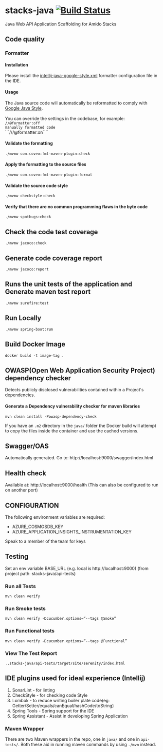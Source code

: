 # stacks-java [![Build Status](https://dev.azure.com/amido-dev/Amido-Stacks/_apis/build/status/amido-stacks-java-springboot-aks?branchName=master)](https://dev.azure.com/amido-dev/Amido-Stacks/_build/latest?definitionId=101&branchName=master)
Java Web API Application Scaffolding for Amido Stacks

## Code quality

### Formatter

#### Installation
Please install the [intellij-java-google-style.xml](../tools/formatter/intellij-java-google-style.xml) formatter configuration file in the IDE.

#### Usage
The Java source code will automatically be reformatted to comply with [Google Java Style](https://google.github.io/styleguide/javaguide.html). <br /><br />
You can override the settings in the codebase, for example:<br />
```//@formatter:off```<br />
```manually formatted code```<br />
```///@formatter:on````<br />

#### Validate the formatting
`./mvnw com.coveo:fmt-maven-plugin:check`

#### Apply the formatting to the source files
`./mvnw com.coveo:fmt-maven-plugin:format`

#### Validate the source code style
`./mvnw checkstyle:check `

#### Verify that there are no common programming flaws in the byte code
`./mvnw spotbugs:check `

## Check the code test coverage
`./mvnw jacoco:check `

## Generate code coverage report
`./mvnw jacoco:report `
 
## Runs the unit tests of the application and Generate maven test report
 `./mvnw surefire:test `
 
## Run Locally

`./mvnw spring-boot:run`

## Build Docker Image

`docker build -t image-tag .`

## OWASP(Open Web Application Security Project) dependency checker 
Detects publicly disclosed vulnerabilities contained within a Project's 
dependencies.

#### Generate a Dependency vulnerability checker for maven libraries
`mvn clean install -Powasp-dependency-check `

If you have an `.m2` directory in the `java/` folder the Docker build will
attempt to copy the files inside the container and use the cached versions.

## Swagger/OAS

Automatically generated. Go to: http://localhost:9000/swagger/index.html

## Health check

Available at: http://localhost:9000/health
(This can also be configured to run on another port)

## CONFIGURATION

The following environment variables are required:

- AZURE_COSMOSDB_KEY
- AZURE_APPLICATION_INSIGHTS_INSTRUMENTATION_KEY

Speak to a member of the team for keys

## Testing
Set an env variable BASE_URL (e.g. local is http://localhost:9000) 
(from project path: stacks-java/api-tests)
### Run all Tests
`mvn clean verify `

### Run Smoke tests
`mvn clean verify -Dcucumber.options=“--tags @Smoke” `

### Run Functional tests
`mvn clean verify -Dcucumber.options=“--tags @Functional” `

### View The Test Report
`..stacks-java/api-tests/target/site/serenity/index.html`
 
## IDE plugins used for ideal experience (Intellij)
1. SonarLint - for linting
2. CheckStyle - for checking code Style
3. Lombok - to reduce writing boiler plate code(eg: Getter/Setter/equals/canEqual/hashCode/toString)
4. Spring Tools - Spring support for the IDE
5. Spring Assistant - Assist in developing Spring Application

### Maven Wrapper

There are two Maven wrappers in the repo, one in `java/` and one in `api-tests/`.
Both these aid in running maven commands by using `./mvn` instead.

